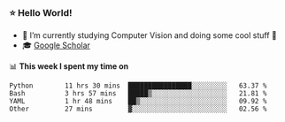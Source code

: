 ### ⭐️ Hello World!

<!--
**hologerry/hologerry** is a ✨ _special_ ✨ repository because its `README.md` (this file) appears on your GitHub profile.

Here are some ideas to get you started:

- 🔭 I’m currently working and studying on Computer Vision
- 🌱 I’m currently learning at Peking University
- 💬 Ask me about 
- 📫 How to reach me: E-mail
- 😄 Pronouns: he/his
- ⚡ Fun fact: Music is the Power
-->


- 🔭 I’m currently studying Computer Vision and doing some cool stuff 🤖
- 🎓 [Google Scholar](https://scholar.google.com/citations?user=3ykqW9wAAAAJ&hl=en)


📊 **This week I spent my time on**

<!--START_SECTION:waka-->

```text
Python        11 hrs 30 mins  ████████████████░░░░░░░░░   63.37 %
Bash          3 hrs 57 mins   █████▒░░░░░░░░░░░░░░░░░░░   21.81 %
YAML          1 hr 48 mins    ██▒░░░░░░░░░░░░░░░░░░░░░░   09.92 %
Other         27 mins         ▓░░░░░░░░░░░░░░░░░░░░░░░░   02.56 %
```

<!--END_SECTION:waka-->
